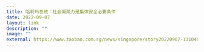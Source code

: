 ```yaml
---
title: 哈莉玛总统：社会凝聚力是集体安全必要条件
date: 2022-09-07
layout: link
description: ""
image: ""
external: https://www.zaobao.com.sg/news/singapore/story20220907-1310407
---
```

